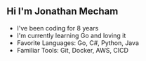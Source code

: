 ## Hi I'm Jonathan Mecham
- I've been coding for 8 years 
- I'm currently learning Go and loving it
- Favorite Languages: Go, C#, Python, Java
- Familiar Tools: Git, Docker, AWS, CICD

<!--
I'm currently on the look out for a role in backend web development, ideally writing Go or Python. I'd especially love to work at a startup on a tight knit team where I can make an impact quickly. If you're hiring, let's chat!
-->
